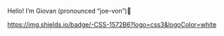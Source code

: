 Hello! I’m Giovan (pronounced “joe-von”)👋

https://img.shields.io/badge/-CSS-1572B6?logo=css3&logoColor=white

<!---
Gecervantes01/Gecervantes01 is a ✨ special ✨ repository because its `README.md` (this file) appears on your GitHub profile.
You can click the Preview link to take a look at your changes.
--->
